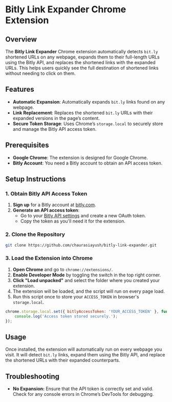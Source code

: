 # Bitly Link Expander Chrome Extension

## Overview

The **Bitly Link Expander** Chrome extension automatically detects `bit.ly` shortened URLs on any webpage, expands them to their full-length URLs using the Bitly API, and replaces the shortened links with the expanded URLs. This helps users quickly see the full destination of shortened links without needing to click on them.

## Features

- **Automatic Expansion**: Automatically expands `bit.ly` links found on any webpage.
- **Link Replacement**: Replaces the shortened `bit.ly` URLs with their expanded versions in the page’s content.
- **Secure Token Storage**: Uses Chrome’s `storage.local` to securely store and manage the Bitly API access token.

## Prerequisites

- **Google Chrome**: The extension is designed for Google Chrome.
- **Bitly Account**: You need a Bitly account to obtain an API access token.

## Setup Instructions

### 1. Obtain Bitly API Access Token

1. **Sign up** for a Bitly account at [bitly.com](https://bitly.com/).
2. **Generate an API access token**:
   - Go to your [Bitly API settings](https://app.bitly.com/settings/api/) and create a new OAuth token.
   - Copy the token as you'll need it for the extension.

### 2. Clone the Repository

```bash
git clone https://github.com/chaurasiayush/bitly-link-expander.git
```

### 3. Load the Extension into Chrome

1. **Open Chrome** and go to `chrome://extensions/`.
2. **Enable Developer Mode** by toggling the switch in the top right corner.
3. **Click "Load unpacked"** and select the folder where you created your extension.
4. The extension will be loaded, and the script will run on every page load.
5. Run this script once to store your `ACCESS_TOKEN` in browser's `storage.local`.

```javascript
chrome.storage.local.set({ bitlyAccessToken: 'YOUR_ACCESS_TOKEN' }, function() {
    console.log('Access token stored securely.');
});
```

## Usage

Once installed, the extension will automatically run on every webpage you visit. It will detect `bit.ly` links, expand them using the Bitly API, and replace the shortened URLs with their expanded counterparts.


## Troubleshooting

- **No Expansion:** Ensure that the API token is correctly set and valid. Check for any console errors in Chrome’s DevTools for debugging.
